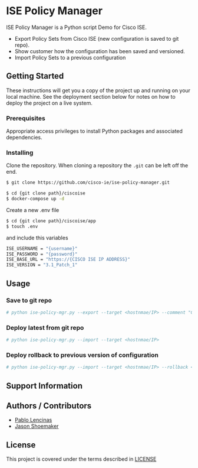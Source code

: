 # ISE Policy Manager
ISE Policy Manager is a Python script Demo for Cisco ISE.

- Export Policy Sets from Cisco ISE (new configuration is saved to git repo). 
- Show customer how the configuration has been saved and versioned.
- Import Policy Sets to a previous configuration


## Getting Started

These instructions will get you a copy of the project up and running on your local machine. See the deployment section below for notes on how to deploy the project on a live system.

### Prerequisites

Appropriate access privileges to install Python packages and associated dependencies.

### Installing

Clone the repository. When cloning a repository the `.git` can be left off the end.

```bash
$ git clone https://github.com/cisco-ie/ise-policy-manager.git
```

```bash
$ cd {git clone path}/ciscoise
$ docker-compose up -d
```

Create a new .env file
```bash
$ cd {git clone path}/ciscoise/app
$ touch .env
```
and include this variables

```bash
ISE_USERNAME = "{username}"
ISE_PASSWORD = "{password}"
ISE_BASE_URL = "https://{CISCO ISE IP ADDRESS}"
ISE_VERSION = "3.1_Patch_1"
```

## Usage

### Save to git repo
```bash
# python ise-policy-mgr.py --export --target <hostnmae/IP> --comment "Comments about changes"
```
### Deploy latest from git repo
```bash
# python ise-policy-mgr.py --import --target <hostnmae/IP>
```
### Deploy rollback to previous version of configuration
```bash
# python ise-policy-mgr.py --import --target <hostnmae/IP> --rollback <commit_id>
```

## Support Information


## Authors / Contributors

* [Pablo Lencinas](mailto:plencina@cisco.com)
* [Jason Shoemaker](mailto:jashoema@cisco.com)


## License

This project is covered under the terms described in [LICENSE](./LICENSE)
